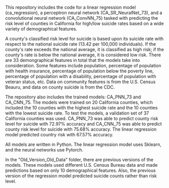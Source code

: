 This repository includes the code for a linear regression model (ca_regression), a perceptron neural network (CA_SR_NeuralNet_73), and a convolutional neural network (CA_ConvNN_75) tasked with predicting the risk level of counties in California for high/low suicide rates based on a wide variety of demographical features.

A county's classified risk level for suicide is based upon its suicide rate with respect to the national suicide rate (13.42 per 100,000 individuals). If the county's rate exceeds the national average, it is classified as high risk; if the county's rate is below the national average, it is considered low risk. There are 33 demongraphical features in total that the models take into consideration. Some features include population, percentage of population with health insurance, percentage of population below the poverty line, percentage of population with a disability, percentage of population with veteran status, etc. Data on community features is from the U.S. Census Beauru, and data on county suicide is from the CDC. 

The repository also includes the trained models: CA_PNN_73 and CA_CNN_75. The models were trained on 20 California counties, which included the 10 counties with the highest suicide rate and the 10 counties with the lowest suicide rate. To test the models, a validation set of 37 California counties was used. CA_PNN_73 was able to predict county risk level for suicide with 72.97% accuracy and CA_CNN_75 was able to predict county risk level for suicide with 75.68% accuracy. The linear regression model predicted country risk with 67.57% accuracy.

All models are written in Python. The linear regression model uses Sklearn, and the neural networks use Pytorch.

In the "Old_Version_Old_Data" folder, there are previous versions of the models. These models used different U.S. Census Bureau data and made predictions based on only 10 demographical features. Also, the previous version of the regression model predicted suicide counts rather than risk level.
